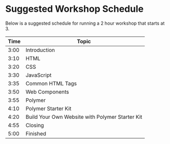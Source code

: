 # Suggested Workshop Schedule

Below is a suggested schedule for running a 2 hour workshop that starts at 3.

| Time | Topic |
| -- | -- |
| 3:00 | Introduction |
| 3:10 | HTML |
| 3:20 | CSS |
| 3:30 | JavaScript |
| 3:35 | Common HTML Tags |
| 3:50 | Web Components |
| 3:55 | Polymer |
| 4:10 | Polymer Starter Kit |
| 4:20 | Build Your Own Website with Polymer Starter Kit |
| 4:55 | Closing |
| 5:00 | Finished |